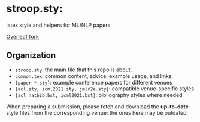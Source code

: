 # stroop.sty:

latex style and helpers for ML/NLP papers

[Overleaf fork](https://www.overleaf.com/read/wxpjsxvqhshf)

## Organization

- `stroop.sty`: the main file that this repo is about.
- `common.tex`: common content, advice, example usage, and links.
- `{paper-*.sty}`: example conference papers for different venues 
- `{acl.sty, icml2021.sty, jmlr2e.sty}`: compatible venue-specific styles
- `{acl_natbib.bst, icml2021.bst}`: bibliography styles where needed

When preparing a submission, please fetch and download the **up-to-date** style
files from the corresponding venue: the ones here may be outdated.


